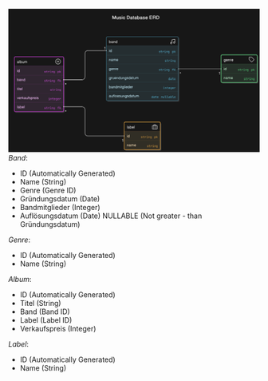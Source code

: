 ![DB-Schema](./images/diagram-export-19.12.2024-14_34_46.png)
*Band*:
- ID (Automatically Generated)
- Name (String)
- Genre (Genre ID)
- Gründungsdatum (Date)
- Bandmitglieder (Integer)
- Auflösungsdatum (Date) NULLABLE (Not greater - than Gründungsdatum)

*Genre*:
- ID (Automatically Generated)
- Name (String)

*Album*:
- ID (Automatically Generated)
- Titel (String)
- Band (Band ID)
- Label (Label ID)
- Verkaufspreis (Integer)

*Label*:
- ID (Automatically Generated)
- Name (String)